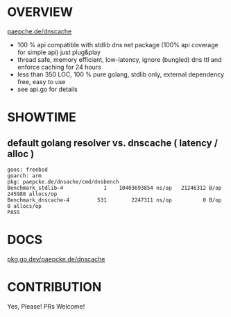 # OVERVIEW

[paepche.de/dnscache](https://paepcke.de/dnscache)

- 100 % api compatible with stdlib dns net package (100% api coverage for simple api) just plug&play
- thread safe, memory efficient, low-latency, ignore (bungled) dns ttl and enforce caching for 24 hours
- less than 350 LOC, 100 % pure golang, stdlib only, external dependency free, easy to use
- see api.go for details

# SHOWTIME  

## default golang resolver vs. dnscache ( latency / alloc )

``` Shell
goos: freebsd
goarch: arm
pkg: paepcke.de/dnsache/cmd/dnsbench
Benchmark_stdlib-4     	       1	10403693854 ns/op	21246312 B/op	  245988 allocs/op
Benchmark_dnscache-4   	     531	    2247311 ns/op	       0 B/op	       0 allocs/op
PASS
```

# DOCS

[pkg.go.dev/paepcke.de/dnscache](https://pkg.go.dev/paepcke.de/dnscache)

# CONTRIBUTION

Yes, Please! PRs Welcome! 
